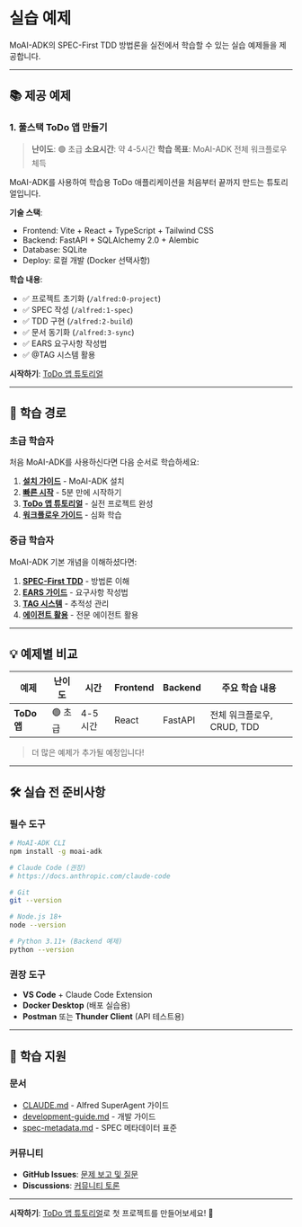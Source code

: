 # 실습 예제

MoAI-ADK의 SPEC-First TDD 방법론을 실전에서 학습할 수 있는 실습 예제들을 제공합니다.

---

## 📚 제공 예제

### 1. 풀스택 ToDo 앱 만들기

> **난이도**: 🟢 초급
> **소요시간**: 약 4-5시간
> **학습 목표**: MoAI-ADK 전체 워크플로우 체득

MoAI-ADK를 사용하여 학습용 ToDo 애플리케이션을 처음부터 끝까지 만드는 튜토리얼입니다.

**기술 스택**:

- Frontend: Vite + React + TypeScript + Tailwind CSS
- Backend: FastAPI + SQLAlchemy 2.0 + Alembic
- Database: SQLite
- Deploy: 로컬 개발 (Docker 선택사항)

**학습 내용**:

- ✅ 프로젝트 초기화 (`/alfred:0-project`)
- ✅ SPEC 작성 (`/alfred:1-spec`)
- ✅ TDD 구현 (`/alfred:2-build`)
- ✅ 문서 동기화 (`/alfred:3-sync`)
- ✅ EARS 요구사항 작성법
- ✅ @TAG 시스템 활용

**시작하기**: [ToDo 앱 튜토리얼](./todo-app/index.md)

---

## 🎯 학습 경로

### 초급 학습자

처음 MoAI-ADK를 사용하신다면 다음 순서로 학습하세요:

1. **[설치 가이드](../../getting-started/installation.md)** - MoAI-ADK 설치
2. **[빠른 시작](../../getting-started/quick-start.md)** - 5분 만에 시작하기
3. **[ToDo 앱 튜토리얼](./todo-app/index.md)** - 실전 프로젝트 완성
4. **[워크플로우 가이드](../workflow/overview.md)** - 심화 학습

### 중급 학습자

MoAI-ADK 기본 개념을 이해하셨다면:

1. **[SPEC-First TDD](../concepts/spec-first-tdd.md)** - 방법론 이해
2. **[EARS 가이드](../concepts/ears-guide.md)** - 요구사항 작성법
3. **[TAG 시스템](../concepts/tag-system.md)** - 추적성 관리
4. **[에이전트 활용](../agents/overview.md)** - 전문 에이전트 활용

---

## 💡 예제별 비교

| 예제 | 난이도 | 시간 | Frontend | Backend | 주요 학습 내용 |
|------|--------|------|----------|---------|--------------|
| **ToDo 앱** | 🟢 초급 | 4-5시간 | React | FastAPI | 전체 워크플로우, CRUD, TDD |

> 더 많은 예제가 추가될 예정입니다!

---

## 🛠️ 실습 전 준비사항

### 필수 도구

```bash
# MoAI-ADK CLI
npm install -g moai-adk

# Claude Code (권장)
# https://docs.anthropic.com/claude-code

# Git
git --version

# Node.js 18+
node --version

# Python 3.11+ (Backend 예제)
python --version
```

### 권장 도구

- **VS Code** + Claude Code Extension
- **Docker Desktop** (배포 실습용)
- **Postman** 또는 **Thunder Client** (API 테스트용)

---

## 📖 학습 지원

### 문서

- [CLAUDE.md](https://github.com/modu-ai/moai-adk/blob/main/CLAUDE.md) - Alfred SuperAgent 가이드
- [development-guide.md](https://github.com/modu-ai/moai-adk/blob/main/.moai/memory/development-guide.md) - 개발 가이드
- [spec-metadata.md](https://github.com/modu-ai/moai-adk/blob/main/.moai/memory/spec-metadata.md) - SPEC 메타데이터 표준

### 커뮤니티

- **GitHub Issues**: [문제 보고 및 질문](https://github.com/modu-ai/moai-adk/issues)
- **Discussions**: [커뮤니티 토론](https://github.com/modu-ai/moai-adk/discussions)

---

**시작하기**: [ToDo 앱 튜토리얼](./todo-app/index.md)로 첫 프로젝트를 만들어보세요! 🚀
